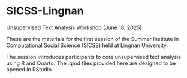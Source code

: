 # SICSS-Lingnan
Unsupervised Text Analysis Workshop (June 18, 2025)

These are the materials for the first session of the Summer Institute in Computational Social Science (SICSS) held at Lingnan University.

The session introduces participants to core unsupervised text analysis using R and Quarto. The .qmd files provided here are designed to be opened in RStudio
